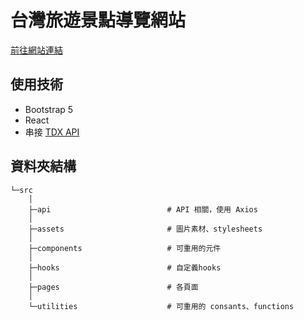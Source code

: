 # 台灣旅遊景點導覽網站
[前往網站連結](https://travel-taiwan-three.vercel.app/)

## 使用技術

- Bootstrap 5
- React
- 串接 [TDX API](https://tdx.transportdata.tw/)

## 資料夾結構
```
└─src
    │
    ├─api                          # API 相關，使用 Axios
    │
    ├─assets                       # 圖片素材、stylesheets
    │
    ├─components                   # 可重用的元件
    │
    ├─hooks                        # 自定義hooks
    │
    ├─pages                        # 各頁面
    │
    └─utilities                    # 可重用的 consants、functions
```
